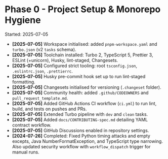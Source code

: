 # Phase 0 - Project Setup & Monorepo Hygiene

Started: 2025-07-05

- **[2025-07-05]** Workspace initialised: added `pnpm-workspace.yaml` and `turbo.json` (v2 `tasks` schema).
- **[2025-07-05]** Toolchain installed: Turbo 2, TypeScript 5, Prettier 3, ESLint (+unicorn), Husky, lint-staged, Changesets.
- **[2025-07-05]** Configured strict tooling: root `tsconfig.json`, `.eslintrc.json`, `.prettierrc`.
- **[2025-07-05]** Husky pre-commit hook set up to run lint-staged formatting.
- **[2025-07-05]** Changesets initialised for versioning (`.changeset` folder).
- **[2025-07-05]** Community health: added `.github/CODEOWNERS` and `pull_request_template.md`.
- **[2025-07-05]** Added GitHub Actions CI workflow (`ci.yml`) to run lint, build, and tests on pushes and PRs.
- **[2025-07-05]** Extended Turbo pipeline with `dev` and `clean` tasks.
- **[2025-07-05]** Added `docs/CONTRIBUTING-spec.md` detailing YAML contract workflow.
- **[2025-07-05]** GitHub Discussions enabled in repository settings.
- **[2024-07-26]** Completed: Fixed Python timing attacks and empty excepts, Java NumberFormatException, and TypeScript type narrowing. Also updated security workflow with `workflow_dispatch` trigger for manual runs.
